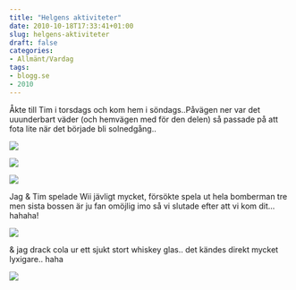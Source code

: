 ```yaml
---
title: "Helgens aktiviteter"
date: 2010-10-18T17:33:41+01:00
slug: helgens-aktiviteter
draft: false
categories:
- Allmänt/Vardag
tags:
- blogg.se
- 2010
---
```

Åkte till Tim i torsdags och kom hem i söndags..Påvägen ner var det uuunderbart väder (och hemvägen med för den delen) så passade på att fota lite när det började bli solnedgång..  
  
  
  
![](/assets/images/blogg.se/dsc09378_112792826.jpg)  
  
  
  
  
  
  
  
  
  
![](/assets/images/blogg.se/dsc09396_112793565.jpg)  
  
  
  
![](https://cdn3.cdnme.se/cdn/9-1/701517/images/2010/dsc09423_112793613.jpg)  
  
  
  
Jag & Tim spelade Wii jävligt mycket, försökte spela ut hela bomberman tre men sista bossen är ju fan omöjlig imo så vi slutade efter att vi kom dit... hahaha!  
  
![](/assets/images/blogg.se/dsc09471_112792884.jpg)  
  
& jag drack cola ur ett sjukt stort whiskey glas.. det kändes direkt mycket lyxigare.. haha  
  
![](/assets/images/blogg.se/dsc09453_112792944.jpg)